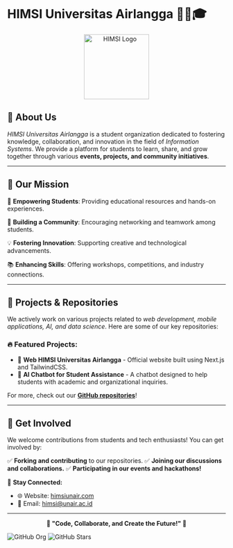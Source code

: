 # HIMSI Universitas Airlangga 👨‍💻🎓

<p align="center">
  <img src="https://github.com/HIMSI-Universitas-Airlangga.png" width="150" alt="HIMSI Logo">
</p>

## 📌 About Us
*HIMSI Universitas Airlangga* is a student organization dedicated to fostering knowledge, collaboration, and innovation in the field of *Information Systems*. We provide a platform for students to learn, share, and grow together through various **events, projects, and community initiatives**.

---

## 🚀 Our Mission
🎯 **Empowering Students**: Providing educational resources and hands-on experiences.

🤝 **Building a Community**: Encouraging networking and teamwork among students.

💡 **Fostering Innovation**: Supporting creative and technological advancements.

📚 **Enhancing Skills**: Offering workshops, competitions, and industry connections.

---

## 📂 Projects & Repositories
We actively work on various projects related to *web development, mobile applications, AI, and data science*. Here are some of our key repositories:

### 🔥 Featured Projects:
- 🚀 **Web HIMSI Universitas Airlangga** - Official website built using Next.js and TailwindCSS.
- 🤖 **AI Chatbot for Student Assistance** - A chatbot designed to help students with academic and organizational inquiries.

For more, check out our **[GitHub repositories](https://github.com/HIMSI-Universitas-Airlangga)**!

---

## 🎉 Get Involved
We welcome contributions from students and tech enthusiasts! You can get involved by:

✅ **Forking and contributing** to our repositories.
✅ **Joining our discussions and collaborations.**
✅ **Participating in our events and hackathons!**

🔗 **Stay Connected:**
- 🌐 Website: [himsiunair.com](https://himsiunair.com/about-us)
- 📩 Email: [himsi@unair.ac.id](mailto:himsi@unair.ac.id)

---

<p align="center">
  <b>🚀 "Code, Collaborate, and Create the Future!" 🚀</b>
</p>

![GitHub Org](https://img.shields.io/github/followers/HIMSI-Universitas-Airlangga?style=social)
![GitHub Stars](https://img.shields.io/github/stars/HIMSI-Universitas-Airlangga?style=social)
